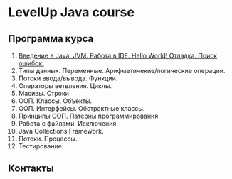 # LevelUp Java course

## Программа курса

1. [Введение в Java. JVM. Работа в IDE. Hello World!
   Отладка. Поиск ошибок.](../master/lectures/lecture1.md)
2. Типы данных. Переменные. Арифметичекие/логические операции.
3. Потоки ввода/вывода.
   Функции.
4. Операторы ветвления. Циклы.
5. Масивы. Строки
6. ООП. Классы. Объекты.
7. ООП. Интерфейсы. Обстрактные классы.
8. Принципы ООП. Патерны программирования
9. Работа с файлами.
   Исключения.
10. Java Collections Framework.
11. Потоки. Процессы.
12. Тестирование.

## Контакты
